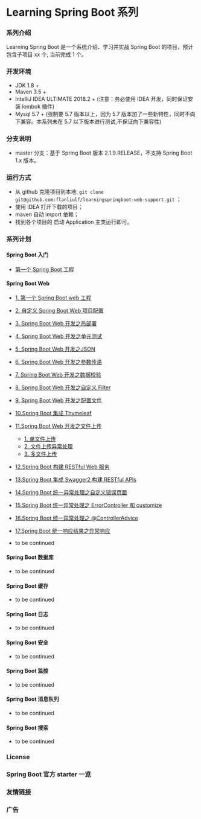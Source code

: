 # Learning Spring Boot 系列

### 系列介绍
Learning Spring Boot 是一个系统介绍、学习并实战 Spring Boot 的项目，预计包含子项目 xx 个, 当前完成 1 个。

### 开发环境
* JDK 1.8 +
* Maven 3.5 +
* IntelliJ IDEA ULTIMATE 2018.2 + (注意：务必使用 IDEA 开发，同时保证安装 lombok 插件)
* Mysql 5.7 + (强制要 5.7 版本以上，因为 5.7 版本加了一些新特性，同时不向下兼容。本系列未在 5.7 以下版本进行测试,不保证向下兼容性)

### 分支说明
* master 分支：基于 Spring Boot 版本 2.1.9.RELEASE，不支持 Spring Boot 1.x 版本。

### 运行方式
* 从 github 克隆项目到本地: `git clone git@github.com:flanliulf/learningspringboot-web-support.git` ；
* 使用 IDEA 打开下载的项目；
* maven 自动 import 依赖；
* 找到各个项目的 启动 Application 主类运行即可。

### 系列计划

#### Spring Boot 入门
* [第一个 Spring Boot 工程](https://github.com/flanliulf/learningspringboot-firstproject)

#### Spring Boot Web
* [1. 第一个 Spring Boot web 工程](https://github.com/flanliulf/learningspringboot-helloworld)
* [2. 自定义 Spring Boot Web 项目配置](https://github.com/flanliulf/learningspringboot-web/tree/custom-configure)
* [3. Spring Boot Web 开发之热部署](https://github.com/flanliulf/learningspringboot-web/tree/hot-deployment)
* [4. Spring Boot Web 开发之单元测试](https://github.com/flanliulf/learningspringboot-web/tree/unit-test)
* [5. Spring Boot Web 开发之JSON](https://github.com/flanliulf/learningspringboot-web-support/tree/json)
* [6. Spring Boot Web 开发之参数传递](https://github.com/flanliulf/learningspringboot-web-support/tree/params)
* [7. Spring Boot Web 开发之数据校验](https://github.com/flanliulf/learningspringboot-web-support/tree/validation)
* [8. Spring Boot Web 开发之自定义 Filter](https://github.com/flanliulf/learningspringboot-web-support/tree/filter)
* [9. Spring Boot Web 开发之配置文件](https://github.com/flanliulf/learningspringboot-web-support/tree/properties)
* [10.Spring Boot 集成 Thymeleaf](https://github.com/flanliulf/learningspringboot-web-thymeleaf/tree/master)
* [11.Spring Boot Web 开发之文件上传](https://github.com/flanliulf/learningspringboot-web-thymeleaf/tree/file-upload)
   * [1. 单文件上传](https://github.com/flanliulf/learningspringboot-web-thymeleaf/tree/file-upload)
   * [2. 文件上传异常处理](https://github.com/flanliulf/learningspringboot-web-thymeleaf/tree/file-upload-exception-handle)
   * [3. 多文件上传](https://github.com/flanliulf/learningspringboot-web-thymeleaf/tree/file-upload-multi)
* [12.Spring Boot 构建 RESTful Web 服务](https://github.com/flanliulf/learningspringboot-web-support/tree/restful)
* [13.Spring Boot 集成 Swagger2 构建 RESTful APIs](https://github.com/flanliulf/learningspringboot-web-support/tree/swagger)
* [14.Spring Boot 统一异常处理之自定义错误页面](https://github.com/flanliulf/learningspringboot-web-support/tree/whitelabel)
* [15.Spring Boot 统一异常处理之 ErrorController 和 customize](https://github.com/flanliulf/learningspringboot-web-support/tree/error-customize)
* [16.Spring Boot 统一异常处理之 @ControllerAdvice](https://github.com/flanliulf/learningspringboot-web-support/tree/controller-advice)
* [17.Spring Boot 统一响应结果之异常响应](https://github.com/flanliulf/learningspringboot-web-support/tree/return-data-exception)

* to be continued


#### Spring Boot 数据库
* to be continued

#### Spring Boot 缓存
* to be continued

#### Spring Boot 日志
* to be continued

#### Spring Boot 安全
* to be continued

#### Spring Boot 监控
* to be continued

#### Spring Boot 消息队列
* to be continued

#### Spring Boot 搜索
* to be continued



### License

### Spring Boot 官方 starter 一览

### 友情链接

### 广告